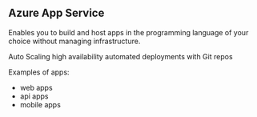 
## Azure App Service

Enables you to build and host apps in the programming language of your choice without managing infrastructure.

Auto Scaling
high availability
automated deployments with Git repos

Examples of apps:
* web apps
* api apps 
* mobile apps


